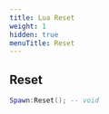 ```yaml
---
title: Lua Reset
weight: 1
hidden: true
menuTitle: Reset
---
```

## Reset
```lua
Spawn:Reset(); -- void
```